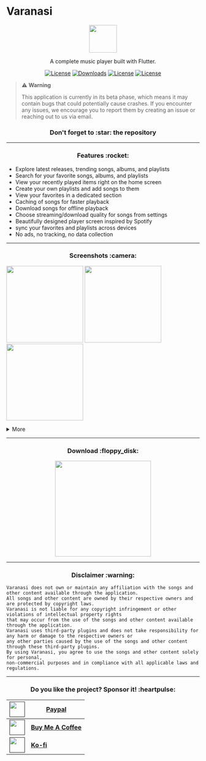 # Varanasi

<p align="center">
    <img src="https://raw.githubusercontent.com/devaryakjha/varanasi_mobile_app/main/android/app/src/production/res/mipmap-hdpi/ic_launcher_foreground.png" height="72">
</p>

<p align="center">
    A complete music player built with Flutter.
</p>

<p align="center">
 <p align="center">
    <a href="https://github.com/devaryakjha/varanasi_mobile_app/releases"><img alt="License" src="https://img.shields.io/github/v/release/devaryakjha/varanasi_mobile_app"/></a>
    <a href="https://github.com/devaryakjha/varanasi_mobile_app/releases"><img alt="Downloads" src="https://img.shields.io/github/downloads/devaryakjha/varanasi_mobile_app/total"/></a>
    <a href="https://codemagic.io/apps/6509a228bb0e90d7e29f3872/6509a228bb0e90d7e29f3871/latest_build"><img alt="License" src="https://api.codemagic.io/apps/6509a228bb0e90d7e29f3872/6509a228bb0e90d7e29f3871/status_badge.svg"/></a>
    <a href="LICENSE"><img alt="License" src="https://img.shields.io/github/license/devaryakjha/varanasi_mobile_app"/></a>
 </p>
</p>

> ⚠️ **Warning**
>
> This application is currently in its beta phase, which means it may contain bugs that could potentially cause crashes. If you encounter any issues, we encourage you to report them by creating an issue or reaching out to us via email.

<h3 align="center">Don't forget to :star: the repository</h3>

---

<h3 align="center">Features :rocket:</h3>

- Explore latest releases, trending songs, albums, and playlists
- Search for your favorite songs, albums, and playlists
- View your recently played items right on the home screen
- Create your own playlists and add songs to them
- View your favorites in a dedicated section
- Caching of songs for faster playback
- Download songs for offline playback
- Choose streaming/download quality for songs from settings
- Beautifully designed player screen inspired by Spotify
- sync your favorites and playlists across devices
- No ads, no tracking, no data collection

---

<h3 align="center">Screenshots :camera:</h3>

<p float="left">
    <img src="https://github.com/devaryakjha/varanasi_mobile_app/blob/main/assets/screenshots/2.PNG" width="200" />  
    <img src="https://github.com/devaryakjha/varanasi_mobile_app/blob/main/assets/screenshots/5.PNG" width="200" />  
    <img src="https://github.com/devaryakjha/varanasi_mobile_app/blob/main/assets/screenshots/14.PNG" width="200" />
</p>
<details>
    <summary>More</summary>
    <img src="https://github.com/devaryakjha/varanasi_mobile_app/blob/main/assets/screenshots/1.PNG" width="200" />
    <img src="https://github.com/devaryakjha/varanasi_mobile_app/blob/main/assets/screenshots/3.PNG" width="200" />  
    <img src="https://github.com/devaryakjha/varanasi_mobile_app/blob/main/assets/screenshots/4.PNG" width="200" />  
    <img src="https://github.com/devaryakjha/varanasi_mobile_app/blob/main/assets/screenshots/6.PNG" width="200" />  
    <img src="https://github.com/devaryakjha/varanasi_mobile_app/blob/main/assets/screenshots/7.PNG" width="200" />  
    <img src="https://github.com/devaryakjha/varanasi_mobile_app/blob/main/assets/screenshots/8.PNG" width="200" />   
    <img src="https://github.com/devaryakjha/varanasi_mobile_app/blob/main/assets/screenshots/9.PNG" width="200" />   
    <img src="https://github.com/devaryakjha/varanasi_mobile_app/blob/main/assets/screenshots/10.PNG" width="200" />  
    <img src="https://github.com/devaryakjha/varanasi_mobile_app/blob/main/assets/screenshots/11.PNG" width="200" />  
    <img src="https://github.com/devaryakjha/varanasi_mobile_app/blob/main/assets/screenshots/12.PNG" width="200" />  
    <img src="https://github.com/devaryakjha/varanasi_mobile_app/blob/main/assets/screenshots/13.PNG" width="200" />  
</details>

---

  <h3 align="center">Download :floppy_disk:</h3>
     <p align="center" style="align-items:center"><a href="https://github.com/devaryakjha/varanasi_mobile_app/releases" rel="GitHub Releases"><img width="250" src="https://github.com/gokadzev/Musify/raw/master/repository_files/get-it-on-github.png"></a>
</p>

---

<h3 align="center">Disclaimer :warning:</h3>

```
Varanasi does not own or maintain any affiliation with the songs and other content available through the application.
All songs and other content are owned by their respective owners and are protected by copyright laws.
Varanasi is not liable for any copyright infringement or other violations of intellectual property rights
that may occur from the use of the songs and other content available through the application.
Varanasi uses third-party plugins and does not take responsibility for any harm or damage to the respective owners or
any other parties caused by the use of the songs and other content through these third-party plugins.
By using Varanasi, you agree to use the songs and other content solely for personal,
non-commercial purposes and in compliance with all applicable laws and regulations.
```

---

<h3 align="center">Do you like the project? Sponsor it! :heartpulse:	</h3>

| [<img src="https://upload.wikimedia.org/wikipedia/commons/archive/b/b5/20230314142950%21PayPal.svg" height="40">]()        | [Paypal](https://paypal.me/devaryakjha)                         |
| -------------------------------------------------------------------------------------------------------------------------- | --------------------------------------------------------------- |
| [<img src="https://github.com/maxrave-dev/SimpMusic/assets/113747128/97f0f21d-17b9-42e4-9487-6e9391ac126b" height="40">]() | [**Buy Me A Coffee**](https://www.buymeacoffee.com/devaryakjha) |
| [<img src="https://storage.ko-fi.com/cdn/brandasset/logo_white_stroke.png" height="40">]()                                 | [**Ko-fi**](https://ko-fi.com/devaryakjha)                      |
